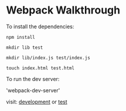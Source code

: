 # Webpack Walkthrough

To install the dependencies:

`npm install`

`mkdir lib test`

`mkdir lib/index.js test/index.js`

`touch index.html test.html`


To run the dev server: 

'webpack-dev-server'

visit: [development](http://localhost:8080/webpack-dev-server/index.html) or
[test](http://localhost:8080/webpack-dev-server/test.html)
